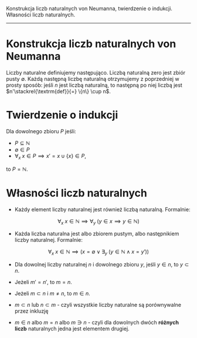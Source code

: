 Konstrukcja liczb naturalnych von Neumanna, twierdzenie o indukcji. Własności
liczb naturalnych.

----

# Konstrukcja liczb naturalnych von Neumanna
Liczby naturalne definiujemy następująco. Liczbą naturalną zero jest zbiór pusty $\emptyset$. Każdą następną liczbę naturalną otrzymujemy z poprzedniej w prosty sposób: jeśli $n$ jest liczbą naturalną, to następną po niej liczbą jest $n'\stackrel{\textrm{def}}{=} \{n\} \cup n$.

# Twierdzenie o indukcji
Dla dowolnego zbioru $P$ jeśli:
- $P \subseteq \mathbb{N}$  
- $\emptyset \in P$
- $\forall_{x}\; x\in P \implies x'=x\cup\{x\}\in P$,

to $P=\mathbb{N}$.

# Własności liczb naturalnych
 - Każdy element liczby naturalnej jest również liczbą naturalną. Formalnie:  

 $$\forall_{x}\; x\in\mathbb{N} \implies \forall_{y}\;\left( y\in x  \implies y\in\mathbb{N}\right)$$

 - Każda liczba naturalna jest albo zbiorem pustym, albo następnikiem liczby naturalnej. Formalnie:  

 $$\forall_{x}\; x\in\mathbb{N} \implies (x = \emptyset \lor \exists_{y}\; (y\in\mathbb{N} \land x=y'))$$

 - Dla dowolnej liczby naturalnej $n$ i dowolnego zbioru $y$, jeśli $y\in n$, to $y\subset n$.

 - Jeżeli $m'=n'$, to $m=n$.

 - Jeżeli $m\subset n$ i $m\neq n$, to $m\in n$.

 - $m\subset n$ lub $n\subset m$ - czyli wszystkie liczby naturalne są porównywalne przez inkluzję

 - $m\in n$ albo $m=n$ albo $m\ni n$ - czyli dla dowolnych dwóch **różnych liczb** naturalnych jedna jest elementem drugiej.

